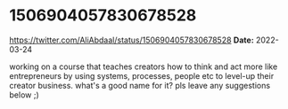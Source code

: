 # 1506904057830678528
https://twitter.com/AliAbdaal/status/1506904057830678528
**Date:** 2022-03-24

working on a course that teaches creators how to think and act more like entrepreneurs by using systems, processes, people etc to level-up their creator business. what's a good name for it? pls leave any suggestions below ;)
